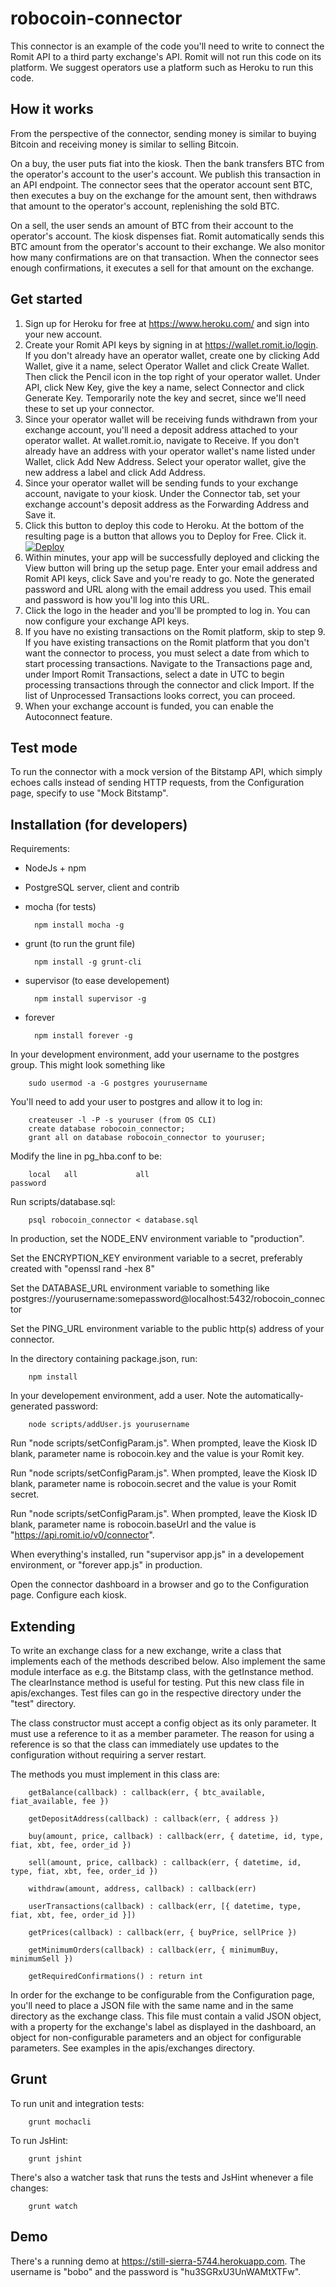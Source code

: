 # robocoin-connector

This connector is an example of the code you'll need to write to connect the Romit API to a third party exchange's API.
Romit will not run this code on its platform. We suggest operators use a platform such as Heroku to run this code.

## How it works

From the perspective of the connector, sending money is similar to buying Bitcoin and receiving money is similar to 
selling Bitcoin. 

On a buy, the user puts fiat into the kiosk. Then the bank transfers BTC from the operator's account to the user's
account. We publish this transaction in an API endpoint. The connector sees that the operator account sent BTC, then
executes a buy on the exchange for the amount sent, then withdraws that amount to the operator's account, replenishing
the sold BTC.

On a sell, the user sends an amount of BTC from their account to the operator's account. The kiosk dispenses fiat.
Romit automatically sends this BTC amount from the operator's account to their exchange. We also monitor how many
confirmations are on that transaction. When the connector sees enough confirmations,
it executes a sell for that amount on the exchange.

## Get started

1. Sign up for Heroku for free at https://www.heroku.com/ and sign into your new account.
2. Create your Romit API keys by signing in at https://wallet.romit.io/login. If you don't already have an operator 
wallet, create one by clicking Add Wallet, give it a name, select Operator Wallet and click Create Wallet. Then click 
the Pencil icon in the top right of your operator wallet. Under API, click New Key, give the key a name, select 
Connector and click Generate Key. Temporarily note the key and secret, since we'll need these to set up your connector. 
3. Since your operator wallet will be receiving funds withdrawn from your exchange account, you'll need a deposit 
address attached to your operator wallet. At wallet.romit.io, navigate to Receive. If you don't already have an address 
with your operator wallet's name listed under Wallet, click Add New Address. Select your operator wallet, give the new 
address a label and click Add Address. 
4. Since your operator wallet will be sending funds to your exchange account, navigate to your kiosk. Under the 
Connector tab, set your exchange account's deposit address as the Forwarding Address and Save it. 
5. Click this button to deploy this code to Heroku. At the bottom of the resulting page is a button that allows you to 
Deploy for Free. Click it. [![Deploy](https://www.herokucdn.com/deploy/button.png)](https://heroku.com/deploy)
6. Within minutes, your app will be successfully deployed and clicking the View button will bring up the setup page. 
Enter your email address and Romit API keys, click Save and you're ready to go. Note the generated password and URL 
along with the email address you used. This email and password is how you'll log into this URL.
7. Click the logo in the header and you'll be prompted to log in. You can now configure your exchange API keys.
8. If you have no existing transactions on the Romit platform, skip to step 9. If you have existing transactions on the 
Romit platform that you don't want the connector to process, you must select a date from which to start processing 
transactions. Navigate to the Transactions page and, under Import Romit Transactions, select a date in UTC to begin 
processing transactions through the connector and click Import. If the list of Unprocessed Transactions looks correct, 
you can proceed.
9. When your exchange account is funded, you can enable the Autoconnect feature. 

## Test mode

To run the connector with a mock version of the Bitstamp API, which simply echoes calls instead of sending HTTP
requests, from the Configuration page, specify to use "Mock Bitstamp".

## Installation (for developers)

Requirements:

* NodeJs + npm
* PostgreSQL server, client and contrib
* mocha (for tests)

        npm install mocha -g

* grunt (to run the grunt file)

        npm install -g grunt-cli

* supervisor (to ease developement)

        npm install supervisor -g

* forever

        npm install forever -g

In your development environment, add your username to the postgres group. This might look something like

        sudo usermod -a -G postgres yourusername

You'll need to add your user to postgres and allow it to log in:

        createuser -l -P -s youruser (from OS CLI)
        create database robocoin_connector;
        grant all on database robocoin_connector to youruser;

Modify the line in pg_hba.conf to be:

        local   all             all                                     password

Run scripts/database.sql:

        psql robocoin_connector < database.sql

In production, set the NODE_ENV environment variable to "production".

Set the ENCRYPTION_KEY environment variable to a secret, preferably created with "openssl rand -hex 8"

Set the DATABASE_URL environment variable to something like postgres://yourusername:somepassword@localhost:5432/robocoin_connector

Set the PING_URL environment variable to the public http(s) address of your connector.

In the directory containing package.json, run:

        npm install

In your developement environment, add a user. Note the automatically-generated password:

        node scripts/addUser.js yourusername

Run "node scripts/setConfigParam.js". When prompted, leave the Kiosk ID blank, parameter name is robocoin.key and the value is your Romit key.

Run "node scripts/setConfigParam.js". When prompted, leave the Kiosk ID blank, parameter name is robocoin.secret and the value is your Romit secret.

Run "node scripts/setConfigParam.js". When prompted, leave the Kiosk ID blank, parameter name is robocoin.baseUrl and the value is "https://api.romit.io/v0/connector".

When everything's installed, run "supervisor app.js" in a developement environment, or "forever app.js" in production.

Open the connector dashboard in a browser and go to the Configuration page. Configure each kiosk.

## Extending

To write an exchange class for a new exchange, write a class that implements each of the methods described below. Also
implement the same module interface as e.g. the Bitstamp class, with the getInstance method. The clearInstance method
is useful for testing. Put this new class file in apis/exchanges. Test files can go in the respective directory under
the "test" directory.

The class constructor must accept a config object as its only parameter. It must use a reference to it as a member
parameter. The reason for using a reference is so that the class can immediately use updates to the configuration
without requiring a server restart.

The methods you must implement in this class are:

        getBalance(callback) : callback(err, { btc_available, fiat_available, fee })

        getDepositAddress(callback) : callback(err, { address })

        buy(amount, price, callback) : callback(err, { datetime, id, type, fiat, xbt, fee, order_id })

        sell(amount, price, callback) : callback(err, { datetime, id, type, fiat, xbt, fee, order_id })

        withdraw(amount, address, callback) : callback(err)

        userTransactions(callback) : callback(err, [{ datetime, type, fiat, xbt, fee, order_id }])

        getPrices(callback) : callback(err, { buyPrice, sellPrice })

        getMinimumOrders(callback) : callback(err, { minimumBuy, minimumSell })
        
        getRequiredConfirmations() : return int

In order for the exchange to be configurable from the Configuration page, you'll need to place a JSON file with the
same name and in the same directory as the exchange class. This file must contain a valid JSON object, with a property
for the exchange's label as displayed in the dashboard, an object for non-configurable parameters and an object for
configurable parameters. See examples in the apis/exchanges directory.

## Grunt

To run unit and integration tests:

        grunt mochacli

To run JsHint:

        grunt jshint

There's also a watcher task that runs the tests and JsHint whenever a file changes:

        grunt watch

## Demo

There's a running demo at <https://still-sierra-5744.herokuapp.com>. The username is "bobo" and the password is
"hu3SGRxU3UnWAMtXTFw".


